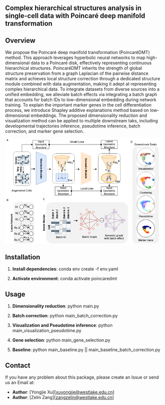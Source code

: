 ## Complex hierarchical structures analysis in single-cell data with Poincaré deep manifold transformation

## Overview

We propose the Poincaré deep manifold transformation (PoincaréDMT) method. This approach leverages hyperbolic neural networks to map high-dimensional data to a Poincaré disk, effectively representing continuous hierarchical structures. PoincaréDMT inherits the strength of global structure preservation from a graph Laplacian of the pairwise distance matrix and achieves local structure correction through a dedicated structure module combined with data augmentation, making it adept at representing complex hierarchical data. To integrate datasets from diverse sources into a unified embedding, we alleviate batch effects via integrating a batch graph that accounts for batch IDs to low-dimensional embedding during network training. To explain the important marker genes in the cell differentiation process, we introduce Shapley additive explanations method based on low-dimensional embeddings. The proposed dimensionality reduction and visualization method can be applied to multiple downstream taks, including developmental trajectories inference, pseudotime inference, batch correction, and marker gene selection.

![Framework](Figures/Framework.png)

## Installation

1. **Install dependencies**:
conda env create -f env.yaml

2. **Activate environment**:
conda activate poincaredmt

## Usage

1. **Dimensionality reduction**:
python main.py

2. **Batch correction**:
python main_batch_correction.py

3. **Visualization and Pseudotime inference**:
python main_visualization_pseudotime.py

4. **Gene selection**:
python main_gene_selection.py

5. **Baseline**:
python main_baseline.py || main_baseline_batch_correction.py

## Contact

If you have any problem about this package, please create an Issue or send us an Email at:
- **Author**: [Yongjie Xu][xuyongjie@westlake.edu.cn]
- **Author**: [Zelin Zang][zangzelin@westlake.edu.cn]

